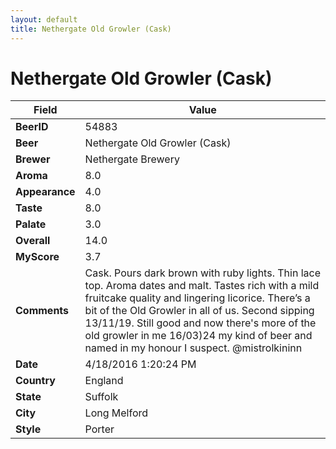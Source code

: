 ```yaml
---
layout: default
title: Nethergate Old Growler (Cask)
---
```


# Nethergate Old Growler (Cask)

| Field         | Value     |
|---------------|-----------|
| **BeerID** | 54883 |
| **Beer** | Nethergate Old Growler (Cask) |
| **Brewer** | Nethergate Brewery |
| **Aroma** | 8.0 |
| **Appearance** | 4.0 |
| **Taste** | 8.0 |
| **Palate** | 3.0 |
| **Overall** | 14.0 |
| **MyScore** | 3.7 |
| **Comments** | Cask. Pours dark brown with ruby lights. Thin lace top. Aroma dates and malt. Tastes rich with a mild fruitcake quality and lingering licorice. There’s a bit of the Old Growler in all of us. Second sipping 13/11/19. Still good and now there's more of the old growler in me 16/03)24 my kind of beer and named in my honour I suspect. @mistrolkininn |
| **Date** | 4/18/2016 1:20:24 PM |
| **Country** | England |
| **State** | Suffolk |
| **City** | Long Melford |
| **Style** | Porter |
